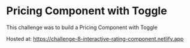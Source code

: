 # Pricing Component with Toggle
This challenge was to build a Pricing Component with Toggle

Hosted at: https://challenge-8-interactive-rating-component.netlify.app


